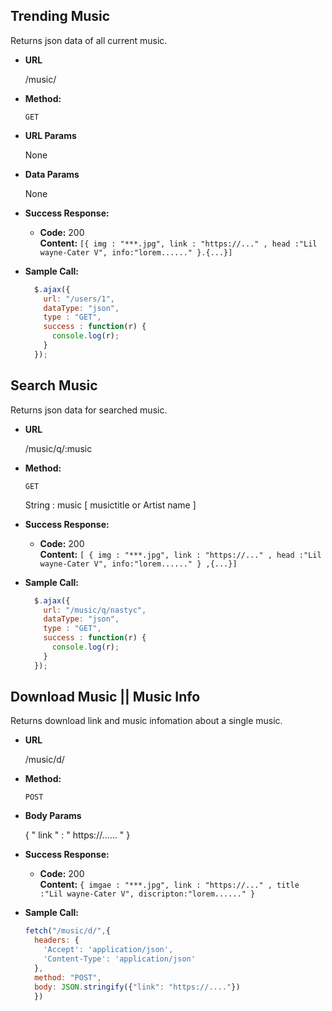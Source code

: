 **Trending Music**
----
  Returns json data of all current music.

* **URL**

  /music/

* **Method:**

  `GET`
  
*  **URL Params**

    None

* **Data Params**

  None

* **Success Response:**

  * **Code:** 200 <br />
    **Content:** `[{ img : "***.jpg", link : "https://..." , head :"Lil wayne-Cater V", info:"lorem......" }.{...}]`
 


* **Sample Call:**

  ```javascript
    $.ajax({
      url: "/users/1",
      dataType: "json",
      type : "GET",
      success : function(r) {
        console.log(r);
      }
    });
  ```


**Search Music**
----
  Returns json data for searched music.

* **URL**

  /music/q/:music

* **Method:**

  `GET`
  
  String : music [ musictitle or Artist name ]

* **Success Response:**

  * **Code:** 200 <br />
    **Content:** `[ { img : "***.jpg", link : "https://..." , head :"Lil wayne-Cater V", info:"lorem......" } ,{...}]`
 


* **Sample Call:**

  ```javascript
    $.ajax({
      url: "/music/q/nastyc",
      dataType: "json",
      type : "GET",
      success : function(r) {
        console.log(r);
      }
    });
  ```

**Download Music || Music Info**
----
  Returns download link and music infomation about a single music.

* **URL**

  /music/d/

* **Method:**

  `POST`
  

* **Body Params**

  { " link " : " https://...... " }

* **Success Response:**

  * **Code:** 200 <br />
    **Content:** `{ imgae : "***.jpg", link : "https://..." , title :"Lil wayne-Cater V", discripton:"lorem......" }`
 


* **Sample Call:**

  ```javascript
  fetch("/music/d/",{
    headers: {
      'Accept': 'application/json',
      'Content-Type': 'application/json'
    },
    method: "POST",
    body: JSON.stringify({"link": "https://...."})
    })


  ```